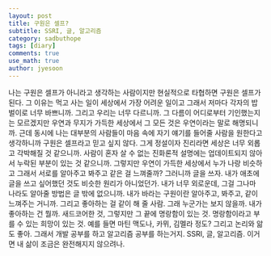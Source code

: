 ```yaml
---
layout: post
title: 구원은 셀프?
subtitle: SSRI, 글, 알고리즘
category: sadbuthope
tags: [diary]
comments: true
use_math: true
author: jyesoon
---
```

나는 구원은 셀프가 아니라고 생각하는 사람이지만
현실적으로 타협하면 구원은 셀프가 된다.
그 이유는 먹고 사는 일이 세상에서 가장 어려운 일이고 
그래서 저마다 각자의 밥벌이로 너무 바쁘니까.
그리고 우리는 너무 다르니까. 그 다름이 어디로부터 기인했는지는 모르겠지만
우연과 무지가 가득한 세상에서 그 모든 것은 우연이라는 말로 해명되니까.
근데 동시에 나는 대부분의 사람들이 마음 속에 자기 얘기를 들어줄 사람을 원한다고 생각하니까
구원은 셀프라고 믿고 싶지 않다. 그게 정설이자 진리라면 세상은 너무 외롭고 각박해질 것 같으니까.
사람이 혼자 살 수 없는 진화론적 설명에는 업데이트되지 않아서 누락된 부분이 있는 것 같으니까.
그렇지만 우연이 가득한 세상에서 누가 나랑 비슷하고 그래서 서로를 알아주고 봐주고 같은 걸 느껴줄까?
그러니까 글을 쓰자. 내가 애초에 글을 쓰고 싶어했던 것도 비슷한 원리가 아니었던가.
내가 너무 외로운데, 그걸 그나마 나라도 알아줄 방법은 글 밖에 없으니까. 내가 바라는 구원이란 알아주고, 봐주고, 같이 느껴주는 거니까. 그리고 좋아하는 걸 같이 해 줄 사람. 그래 누군가는 보지 않을까.
내가 좋아하는 건 뭘까. 새드코어한 것, 그렇지만 그 끝에 명랑함이 있는 것. 명랑함이라고 부를 수 있는 희망이 있는 것. 예를 들면 마틴 맥도나, 카뮈, 김멜라 정도? 그리고 논리와 앎도 좋아. 그래서 개발 공부를 하고 알고리즘 공부를 하는거지.
SSRI, 글, 알고리즘. 이거면 내 삶이 조금은 완전해지지 않으려나.